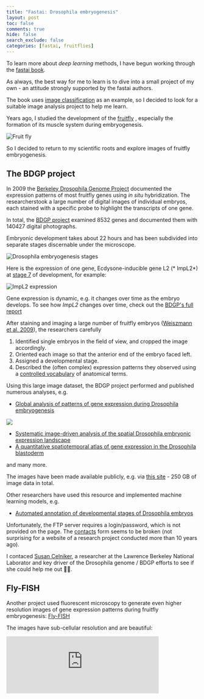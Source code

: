 ```yaml
---
title: "Fastai: Drosophila embryogenesis"
layout: post
toc: false
comments: true
hide: false
search_exclude: false
categories: [fastai, fruitflies]
---
```


To learn more about *deep learning* methods, I have begun working through the
[fastai book](https://github.com/fastai/fastbook). 

As always, the best way for me to learn is to dive into a small project of my own - an attitude strongly supported by the fastai authors.

The book uses [image classification](https://github.com/fastai/fastbook/blob/master/01_intro.ipynb) as an example, so I decided to look for a suitable image analysis project to help me learn.

Years ago, I studied the development of the [fruitfly](https://en.wikipedia.org/wiki/Drosophila_melanogaster) , especially the formation of its muscle system during embryogenesis.

![Fruit fly](https://upload.wikimedia.org/wikipedia/commons/9/95/Drosophila_melanogaster_Proboscis.jpg)

So I decided to return to my scientific roots and explore images of fruitfly embryogenesis.

## The BDGP project

In 2009 the [Berkeley Drosophila Genome Project](https://insitu.fruitfly.org/cgi-bin/ex/insitu.pl) documented the expression patterns of most fruitfly genes using *in situ* hybridization. The researcherstook a large number of digital images of individual embryos, each stained with a specific probe to highlight the transcripts of one gene.

In total, the [BDGP project](https://insitu.fruitfly.org/cgi-bin/ex/insitu.pl) examined 8532 genes and documented them with 140427 digital photographs.

Embryonic development takes about 22 hours and has been subdivided into separate stages discernable under the microscope.

![Drosophila embryogenesis stages](https://embryology.med.unsw.edu.au/embryology/images/thumb/e/ec/Drosophila_table.JPG/550px-Drosophila_table.JPG)

Here is the expression of one gene, Ecdysone-inducible gene L2 (* ImpL2*) at 
[stage 7]() of development, for example:

![ImpL2 expression](https://insitu.fruitfly.org/insitu_image_storage/img_dir_10/insitu10383.jpe)

Gene expression is dynamic, e.g. it changes over time as the embryo develops. To see how *ImpL2* changes over time, check out the [BDGP's full report](https://insitu.fruitfly.org/cgi-bin/ex/report.pl?ftype=3&ftext=SD07266)

After staining and imaging a large number of fruitfly embryos ([Weiszmann et al, 2009](https://pubmed.ncbi.nlm.nih.gov/19360017/)), the researchers carefully

1. Identified single embryos in the field of view, and cropped the image accordingly.
2. Oriented each image so that the anterior end of the embryo faced left.
3. Assigned a developmental stage.
4. Described the (often complex) expression patterns they observed using a [controlled vocabulary](https://insitu.fruitfly.org/cgi-bin/ex/insitu.pl?t=html&p=annotation) of anatomical terms.

Using this large image dataset, the BDGP project performed and published numerous analyses, e.g.

- [Global analysis of patterns of gene expression during Drosophila embryogenesis](https://pubmed.ncbi.nlm.nih.gov/17645804/)

![](https://www.ncbi.nlm.nih.gov/pmc/articles/instance/2323238/bin/gb-2007-8-7-r145-4.jpg)

- [Systematic image-driven analysis of the spatial Drosophila embryonic expression landscape](https://pubmed.ncbi.nlm.nih.gov/20087342/)
- [A quantitative spatiotemporal atlas of gene expression in the Drosophila blastoderm](https://pubmed.ncbi.nlm.nih.gov/18423206/)

and many more.

The images have been made available publicly, e.g. via [this site](https://insitu.fruitfly.org/cgi-bin/ex/insitu.pl?t=html&p=downloads) - 250 GB of image data in total.

Other researchers have used this resource and implemented machine learning models, e.g.

- [Automated annotation of developmental stages of Drosophila embryos](https://www.ncbi.nlm.nih.gov/pmc/articles/PMC3892688/)

Unfortunately, the FTP server requires a login/password, which is not provided on the page. The [contacts](https://insitu.fruitfly.org/cgi-bin/ex/insitu.pl?t=html&p=contact_us) form seems to be broken (not surprising for a website of a research project conducted more than 10 years ago).

I contaced [Susan Celniker](https://www.genetics.org/content/204/3/845), a researcher at the Lawrence Berkeley National Laborator and key driver of the Drosophila genome / BDGP efforts to see if she could help me out 🤞🏻.

## Fly-FISH

Another project used fluorescent microscopy to generate even higher resolution images of gene expression patterns during fruitfly embryogenesis: [Fly-FISH](http://fly-fish.ccbr.utoronto.ca/)

The images have sub-cellular resolution and are beautiful:

<iframe width="400" src="https://www.youtube.com/embed/ox27uj3fgcc" frameborder="0" allow="accelerometer; autoplay; clipboard-write; encrypted-media; gyroscope; picture-in-picture" allowfullscreen></iframe>

